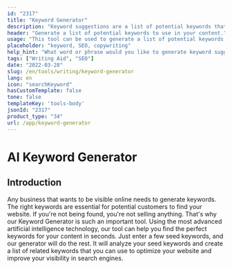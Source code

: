 ```yaml
---
id: "2317"
title: "Keyword Generator"
description: "Keyword suggestions are a list of potential keywords that you can use to optimize your content for search engines. The purpose of this tool is to help you find the most relevant and popular keywords for your content. To use this tool, simply enter a word or phrase into the search bar and we will generate a list of related keywords."
header: "Generate a list of potential keywords to use in your content."
usage: "This tool can be used to generate a list of potential keywords to use in your content. To use this tool, simply enter a word or phrase into the search bar and we will generate a list of related keywords."
placeholder: "keyword, SEO, copywriting"
help_hint: "What word or phrase would you like to generate keyword suggestions for?"
tags: ["Writing Aid", "SEO"]
date: "2022-03-28"
slug: /en/tools/writing/keyword-generator
lang: en
icon: "searchKeyword"
hasCustomTemplate: false
tone: false
templateKey: 'tools-body'
jsonId: "2317"
product_type: "34"
url: /app/keyword-generator
---
```


# AI Keyword Generator

## Introduction

Any business that wants to be visible online needs to generate keywords. The right keywords are essential for potential customers to find your website. If you're not being found, you're not selling anything. That's why our Keyword Generator is such an important tool. Using the most advanced artificial intelligence technology, our tool can help you find the perfect keywords for your content in seconds. Just enter a few seed keywords, and our generator will do the rest. It will analyze your seed keywords and create a list of related keywords that you can use to optimize your website and improve your visibility in search engines.
